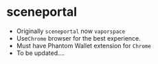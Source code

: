 # sceneportal 

- Originally ```sceneportal``` now ```vaporspace```
- Use```Chrome``` browser for the best experience. 
- Must have Phantom Wallet extension for ```Chrome```
- To be updated....
